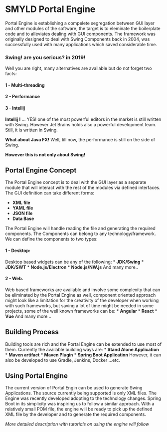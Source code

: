 # SMYLD Portal Engine
Portal Engine is establishing a compelete segregation between GUI layer and other modules of the software, the target is to eleminate the boilerplate code and to alleviates dealing with GUI components. The framework was originally designed to deal with Swing Components back in 2004, was successfully used with many applications which saved considerable time.

### Swing! are you serious? in 2019!
Well you are right, many alternatives are available but do not forget two facts:

#### 1 - Multi-threading 
#### 2 - Performance
#### 3 - Intellij

**Intellij !** ... YES! one of the most powerful editors in the market is still written with Swing. However Jet Brains holds also a powerful development team. Still, it is written in Swing.

**What about Java FX!** Well, till now, the performance is still on the side of Swing.


**However this is not only about Swing!** 



## Portal Engine Concept
The Portal Engine concept is to deal with the GUI layer as a separate module that will interact with the rest of the modules via defined interfaces. The GUI definition can take different forms:
   * **XML file**   
   * **YAML file**
   * **JSON file**
   * **Data Base**

The Portal Engine will handle reading the file and generating the required components. The Components can belong to any technology/framework. We can define the components to two types:

#### 1 - Desktop:
   Desktop based widgets can be any of the following:
    * **JDK/Swing**
    * **JDK/SWT**
    * **Node.js/Electron**
    * **Node.js/NW.js**
   And many more..

#### 2 - Web.
   Web based frameworks are available and involve some complexity that can be eliminated by the Portal Engine as well, component oriented approach might look like a limitation for the creativity of the developer when working with such frameworks, but saving a lot of time might be needed in some projects, some of the well known frameworks can be:
    * **Angular**
    * **React**
    * **Vue**
And many more ..

## Building Process
   Building tools are rich and the Portal Engine can be extended to use most of them. Currently the available building ways are:
    * **Stand Alone Application**
    * **Maven artifact**
    * **Maven Plugin**
    * **Spring Boot Application**
    However, it can also be developed to use Gradle, Jenkins, Docker ...etc.


## Using Portal Engine
   The current version of Portal Engin can be used to generate Swing Applications. The source currently being supported is only XML files. The Engine was recently developed adopting to the technology changes. Spring Boot in its simplicity was inspiring us to follow a similar approach. With a relatively small POM file, the engine will be ready to pick up the defined XML file by the developer and to generate the required components. 

_More detailed description with tutorials on using the engine will follow_

